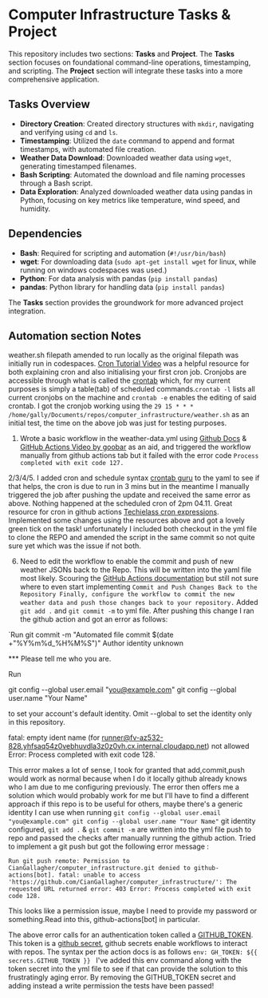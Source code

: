 # Computer Infrastructure Tasks & Project

This repository includes two sections: **Tasks** and **Project**. The **Tasks** section focuses on foundational command-line operations, timestamping, and scripting. The **Project** section will integrate these tasks into a more comprehensive application.

## Tasks Overview

- **Directory Creation**: Created directory structures with `mkdir`, navigating and verifying using `cd` and `ls`.
- **Timestamping**: Utilized the `date` command to append and format timestamps, with automated file creation.
- **Weather Data Download**: Downloaded weather data using `wget`, generating timestamped filenames.
- **Bash Scripting**: Automated the download and file naming processes through a Bash script.
- **Data Exploration**: Analyzed downloaded weather data using pandas in Python, focusing on key metrics like temperature, wind speed, and humidity.

## Dependencies
- **Bash**: Required for scripting and automation (`#!/usr/bin/bash`)
- **wget**: For downloading data (`sudo apt-get install wget` for linux, while running on windows codespaces was used.)
- **Python**: For data analysis with pandas (`pip install pandas`)
- **pandas**: Python library for handling data (`pip install pandas`) 

The **Tasks** section provides the groundwork for more advanced project integration.

## Automation section Notes

weather.sh filepath amended to run locally as the original filepath was initially run in codespaces. [Cron Tutorial Video](https://www.youtube.com/watch?v=v952m13p-b4&t=51s) was a helpful resource for both explaining cron and also initialising your first cron job. Cronjobs are accessible through what is called the [crontab](https://www.techtarget.com/searchdatacenter/definition/crontab) which, for my current purposes is simply a table(tab) of scheduled commands.`crontab -l` lists all current cronjobs on the machine and `crontab -e` enables the editing of said crontab. I got the cronjob working using the `29 15 * * * /home/gally/Documents/repos/computer_infrastructure/weather.sh` as an initial test, the time on the above job was just for testing purposes. 

1. Wrote a basic workflow in the weather-data.yml using [Github Docs](https://docs.github.com/en/actions/writing-workflows/choosing-when-your-workflow-runs/events-that-trigger-workflows#workflow_dispatch) & [GitHub Actions Video by goobar](https://www.youtube.com/watch?v=Sb_zLeHEVqQ&t=115s) as an aid, and triggered the workflow manually from github actions tab but it failed with the error code `Process completed with exit code 127.`

2/3/4/5. I added cron and schedule syntax [crontab guru](https://crontab.guru/) to the yaml to see if that helps, the cron is due to run in 3 mins but in the meantime I manually triggered the job after pushing the update and received the same error as above. Nothing happened at the scheduled cron of 2pm 04.11. Great resource for cron in github actions [Techielass cron expressions](https://youtu.be/kh7piyS2XeE?t=186). 
Implemented some changes using the resources above and got a lovely green tick on the task! unfortunately I included both checkout in the yml file to clone the REPO and amended the script in the same commit so not quite sure yet which was the issue if not both.

6. Need to edit the workflow to enable the commit and push of new weather JSONs back to the Repo. This will be written into the yaml file most likely. Scouring the [GitHub Actions documentation](https://docs.github.com/en/actions) but still not sure where to even start implementing `Commit and Push Changes Back to the Repository Finally, configure the workflow to commit the new weather data and push those changes back to your repository.`
Added `git add .` and `git commit -m` to yml file. After pushing this change I ran the github action and got an error as follows:

`Run git commit -m "Automated file commit $(date +"%Y%m%d_%H%M%S")"
Author identity unknown

*** Please tell me who you are.

Run

  git config --global user.email "you@example.com"
  git config --global user.name "Your Name"

to set your account's default identity.
Omit --global to set the identity only in this repository.

fatal: empty ident name (for <runner@fv-az532-828.yhfsaq54z0vebhuvdla3z0z0vh.cx.internal.cloudapp.net>) not allowed
Error: Process completed with exit code 128.`

This error makes a lot of sense, I took for granted that add,commit,push would work as normal because when I do it locally github already knows who I am due to me configuring previously. The error then offers me a solution which would probably work for me but I'll have to find a different approach if this repo is to be useful for others, maybe there's a generic identity I can use when running 
`git config --global user.email "you@example.com"
git config --global user.name "Your Name"`
git identity configured, `git add .` & `git commit -m` are written into the yml file push to repo and passed the checks after manually running the github action. Tried to implement a git push but got the following error message :

`Run git push
remote: Permission to CianGallagher/computer_infrastructure.git denied to github-actions[bot].
fatal: unable to access 'https://github.com/CianGallagher/computer_infrastructure/': The requested URL returned error: 403
Error: Process completed with exit code 128.`

This looks like a permission issue, maybe I need to provide my password or something.Read into this, github-actions[bot] in particular. 

The above error calls for an authentication token called a [GITHUB_TOKEN](https://docs.github.com/en/actions/security-for-github-actions/security-guides/automatic-token-authentication#using-the-github_token-in-a-workflow). This token is a [github secret](https://docs.github.com/en/actions/security-for-github-actions/security-guides/using-secrets-in-github-actions), github secrets enable workflows to interact with repos. The syntax per the action docs is as follows 
`env:
    GH_TOKEN: ${{ secrets.GITHUB_TOKEN }}
`
I've added this env command along with the token secret into the yml file to see if that can provide the solution to this frustratingly aging error. By removing the GITHUB_TOKEN secret and adding instead a write permission the tests have been passed!
